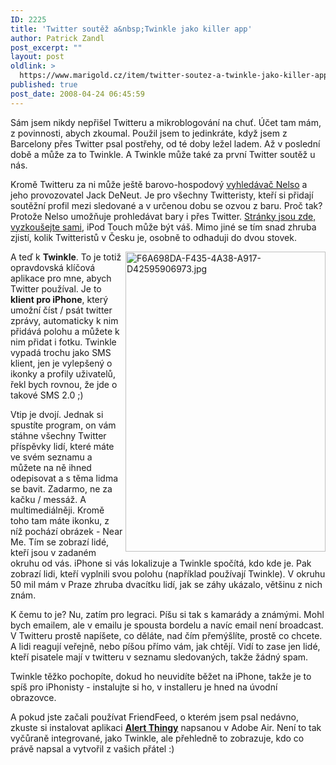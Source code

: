 ```yaml
---
ID: 2225
title: 'Twitter soutěž a&nbsp;Twinkle jako killer app'
author: Patrick Zandl
post_excerpt: ""
layout: post
oldlink: >
  https://www.marigold.cz/item/twitter-soutez-a-twinkle-jako-killer-app
published: true
post_date: 2008-04-24 06:45:59
---
```

Sám jsem nikdy nepřišel Twitteru a mikroblogování na chuť. Účet tam mám, z povinnosti, abych zkoumal. Použil jsem to jedinkráte, když jsem z Barcelony přes Twitter psal postřehy, od té doby ležel ladem. Až v poslední době a může za to Twinkle. A Twinkle může také za první Twitter soutěž u nás. 

Kromě Twitteru za ni může ještě barovo-hospodový <a href="http://www.nelso.cz">vyhledávač Nelso</a> a jeho provozovatel Jack DeNeut. Je pro všechny Twitteristy, kteří si přidají soutěžní profil mezi sledované a v určenou dobu se ozvou z baru. Proč tak? Protože Nelso umožňuje prohledávat bary i přes Twitter. <a href="http://www.nelso.cz/soutez/">Stránky jsou zde, vyzkoušejte sami</a>, iPod Touch může být váš. Mimo jiné se tím snad zhruba zjistí, kolik Twitteristů v Česku je, osobně to odhaduji do dvou stovek. 

<img src="http://www.marigold.cz/wp-content/uploads//F6A698DA-F435-4A38-A917-D42595906973.jpg" alt="F6A698DA-F435-4A38-A917-D42595906973.jpg" border="0" width="320" height="480" align="right" /> A teď k <strong>Twinkle</strong>. To je totiž opravdovská klíčová aplikace pro mne, abych Twitter používal. Je to <strong>klient pro iPhone</strong>, který umožní číst / psát twitter zprávy, automaticky k nim přidává polohu a můžete k nim přidat i fotku. Twinkle vypadá trochu jako SMS klient, jen je vylepšený o ikonky a profily uživatelů, řekl bych rovnou, že jde o takové SMS 2.0 ;) 

Vtip je dvojí. Jednak si spustíte program, on vám stáhne všechny Twitter příspěvky lidí, které máte ve svém seznamu a můžete na ně ihned odepisovat a s těma lidma se bavit. Zadarmo, ne za kačku / messáž. A multimediálněji. Kromě toho tam máte ikonku, z níž pochází obrázek - Near Me. Tím se zobrazí lidé, kteří jsou v zadaném okruhu od vás. iPhone si vás lokalizuje a Twinkle spočítá, kdo kde je. Pak zobrazí lidi, kteří vyplnili svou polohu (například používají Twinkle). V okruhu 50 mil mám v Praze zhruba dvacítku lidí, jak se záhy ukázalo, většinu z nich znám. 

K čemu to je? Nu, zatím pro legraci. Píšu si tak s kamarády a známými. Mohl bych emailem, ale v emailu je spousta bordelu a navíc email není broadcast. V Twitteru prostě napíšete, co děláte, nad čím přemýšlíte, prostě co chcete. A lidi reagují veřejně, nebo píšou přímo vám, jak chtějí. Vidí to zase jen lidé, kteří pisatele mají v twitteru v seznamu sledovaných, takže žádný spam.

Twinkle těžko pochopíte, dokud ho neuvidíte běžet na iPhone, takže je to spíš pro iPhonisty - instalujte si ho, v installeru je hned na úvodní obrazovce. 

A pokud jste začali používat FriendFeed, o kterém jsem psal nedávno, zkuste si instalovat aplikaci <a href="http://www.alertthingy.com/"><strong>Alert Thingy</strong></a> napsanou v Adobe Air. Není to tak vyčůraně integrované, jako Twinkle, ale přehledně to zobrazuje, kdo co právě napsal a vytvořil z vašich přátel :)